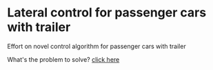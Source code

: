 # Lateral control for passenger cars with trailer

Effort on novel control algorithm for passenger cars with trailer

What's the problem to solve? [click here](https://youtu.be/k_0vkGURoMw)
